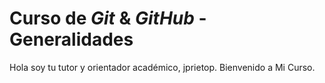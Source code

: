 # Curso de _Git_ & _GitHub_ - Generalidades

Hola soy tu tutor y orientador académico, jprietop. Bienvenido a Mi Curso.

